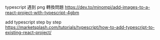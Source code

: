 typescript 遇到 png 轉換問題
https://dev.to/minompi/add-images-to-a-react-project-with-typescript-4gbm

add typescript step by step
https://marketsplash.com/tutorials/typescript/how-to-add-typescript-to-existing-react-project/

